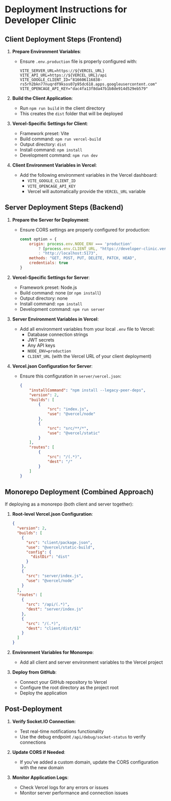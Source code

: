 # Deployment Instructions for Developer Clinic

## Client Deployment Steps (Frontend)

1. **Prepare Environment Variables**:
   - Ensure `.env.production` file is properly configured with:
     ```
     VITE_SERVER_URL=https://${VERCEL_URL}
     VITE_API_URL=https://${VERCEL_URL}/api
     VITE_GOOGLE_CLIENT_ID="816606116838-rs5rh2bkn77nuqrdf9ksos07p95dc618.apps.googleusercontent.com"
     VITE_OPENCAGE_API_KEY="dac4fa13f8da47b1b8de914d529eb579"
     ```

2. **Build the Client Application**:
   - Run `npm run build` in the client directory
   - This creates the `dist` folder that will be deployed

3. **Vercel-Specific Settings for Client**:
   - Framework preset: Vite
   - Build command: `npm run vercel-build`
   - Output directory: `dist`
   - Install command: `npm install`
   - Development command: `npm run dev`

4. **Client Environment Variables in Vercel**:
   - Add the following environment variables in the Vercel dashboard:
     - `VITE_GOOGLE_CLIENT_ID`
     - `VITE_OPENCAGE_API_KEY`
     - Vercel will automatically provide the `VERCEL_URL` variable

## Server Deployment Steps (Backend)

1. **Prepare the Server for Deployment**:
   - Ensure CORS settings are properly configured for production:
     ```js
     const option = {
         origin: process.env.NODE_ENV === 'production' 
             ? [process.env.CLIENT_URL, "https://developer-clinic.vercel.app"] 
             : "http://localhost:5173",
         methods: "GET, POST, PUT, DELETE, PATCH, HEAD",
         credentials: true
     }
     ```

2. **Vercel-Specific Settings for Server**:
   - Framework preset: Node.js
   - Build command: none (or `npm install`)
   - Output directory: none
   - Install command: `npm install`
   - Development command: `npm run server`

3. **Server Environment Variables in Vercel**:
   - Add all environment variables from your local `.env` file to Vercel:
     - Database connection strings
     - JWT secrets
     - Any API keys
     - `NODE_ENV=production`
     - `CLIENT_URL` (with the Vercel URL of your client deployment)

4. **Vercel.json Configuration for Server**:
   - Ensure this configuration in `server/vercel.json`:
     ```json
     {
         "installCommand": "npm install --legacy-peer-deps",
         "version": 2,
         "builds": [
             {
                 "src": "index.js",
                 "use": "@vercel/node"
             },
             {
                 "src": "src/**/*",
                 "use": "@vercel/static"
             }
         ],
         "routes": [
             {
                 "src": "/(.*)",
                 "dest": "/"
             }
         ]
     }
     ```

## Monorepo Deployment (Combined Approach)

If deploying as a monorepo (both client and server together):

1. **Root-level Vercel.json Configuration**:
   ```json
   {
     "version": 2,
     "builds": [
       {
         "src": "client/package.json",
         "use": "@vercel/static-build",
         "config": {
           "distDir": "dist"
         }
       },
       {
         "src": "server/index.js",
         "use": "@vercel/node"
       }
     ],
     "routes": [
       {
         "src": "/api/(.*)",
         "dest": "server/index.js"
       },
       {
         "src": "/(.*)",
         "dest": "client/dist/$1"
       }
     ]
   }
   ```

2. **Environment Variables for Monorepo**:
   - Add all client and server environment variables to the Vercel project

3. **Deploy from GitHub**:
   - Connect your GitHub repository to Vercel
   - Configure the root directory as the project root
   - Deploy the application

## Post-Deployment

1. **Verify Socket.IO Connection**:
   - Test real-time notifications functionality
   - Use the debug endpoint `/api/debug/socket-status` to verify connections

2. **Update CORS if Needed**:
   - If you've added a custom domain, update the CORS configuration with the new domain

3. **Monitor Application Logs**:
   - Check Vercel logs for any errors or issues
   - Monitor server performance and connection issues 